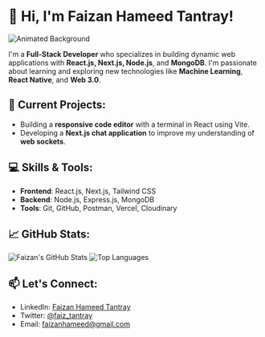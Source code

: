 # 👋 Hi, I'm Faizan Hameed Tantray!

![Animated Background](https://raw.githubusercontent.com/username/username/main/assets/animated-background.gif)

I'm a **Full-Stack Developer** who specializes in building dynamic web applications with **React.js, Next.js, Node.js**, and **MongoDB**. I'm passionate about learning and exploring new technologies like **Machine Learning**, **React Native**, and **Web 3.0**.

## 🔭 Current Projects:
- Building a **responsive code editor** with a terminal in React using Vite.
- Developing a **Next.js chat application** to improve my understanding of **web sockets**.

## 💻 Skills & Tools:
- **Frontend**: React.js, Next.js, Tailwind CSS
- **Backend**: Node.js, Express.js, MongoDB
- **Tools**: Git, GitHub, Postman, Vercel, Cloudinary

## 📈 GitHub Stats:
![Faizan's GitHub Stats](https://github-readme-stats.vercel.app/api?username=yourusername&show_icons=true&theme=radical)
![Top Languages](https://github-readme-stats.vercel.app/api/top-langs/?username=yourusername&layout=compact&theme=radical)

## 📫 Let's Connect:
- LinkedIn: [Faizan Hameed Tantray](https://linkedin.com/in/faizan-hameed)
- Twitter: [@faiz_tantray](https://twitter.com/faiz_tantray)
- Email: faizanhameed@gmail.com
